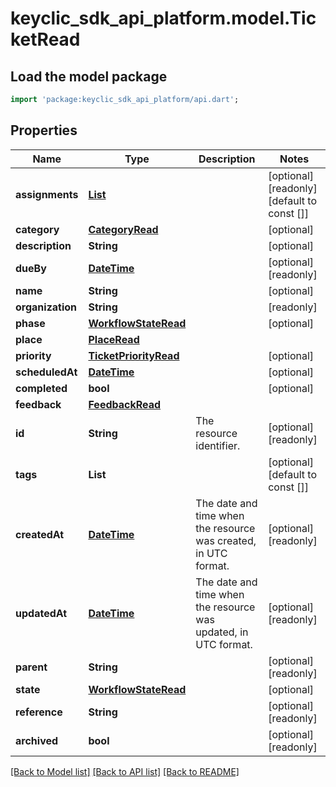 # keyclic_sdk_api_platform.model.TicketRead

## Load the model package
```dart
import 'package:keyclic_sdk_api_platform/api.dart';
```

## Properties
Name | Type | Description | Notes
------------ | ------------- | ------------- | -------------
**assignments** | [**List<AssignmentRead>**](AssignmentRead.md) |  | [optional] [readonly] [default to const []]
**category** | [**CategoryRead**](CategoryRead.md) |  | [optional] 
**description** | **String** |  | [optional] 
**dueBy** | [**DateTime**](DateTime.md) |  | [optional] [readonly] 
**name** | **String** |  | [optional] 
**organization** | **String** |  | [readonly] 
**phase** | [**WorkflowStateRead**](WorkflowStateRead.md) |  | [optional] 
**place** | [**PlaceRead**](PlaceRead.md) |  | 
**priority** | [**TicketPriorityRead**](TicketPriorityRead.md) |  | [optional] 
**scheduledAt** | [**DateTime**](DateTime.md) |  | [optional] 
**completed** | **bool** |  | [optional] 
**feedback** | [**FeedbackRead**](FeedbackRead.md) |  | 
**id** | **String** | The resource identifier. | [optional] [readonly] 
**tags** | **List<String>** |  | [optional] [default to const []]
**createdAt** | [**DateTime**](DateTime.md) | The date and time when the resource was created, in UTC format. | [optional] [readonly] 
**updatedAt** | [**DateTime**](DateTime.md) | The date and time when the resource was updated, in UTC format. | [optional] [readonly] 
**parent** | **String** |  | [optional] [readonly] 
**state** | [**WorkflowStateRead**](WorkflowStateRead.md) |  | [optional] 
**reference** | **String** |  | [optional] [readonly] 
**archived** | **bool** |  | [optional] [readonly] 

[[Back to Model list]](../README.md#documentation-for-models) [[Back to API list]](../README.md#documentation-for-api-endpoints) [[Back to README]](../README.md)


